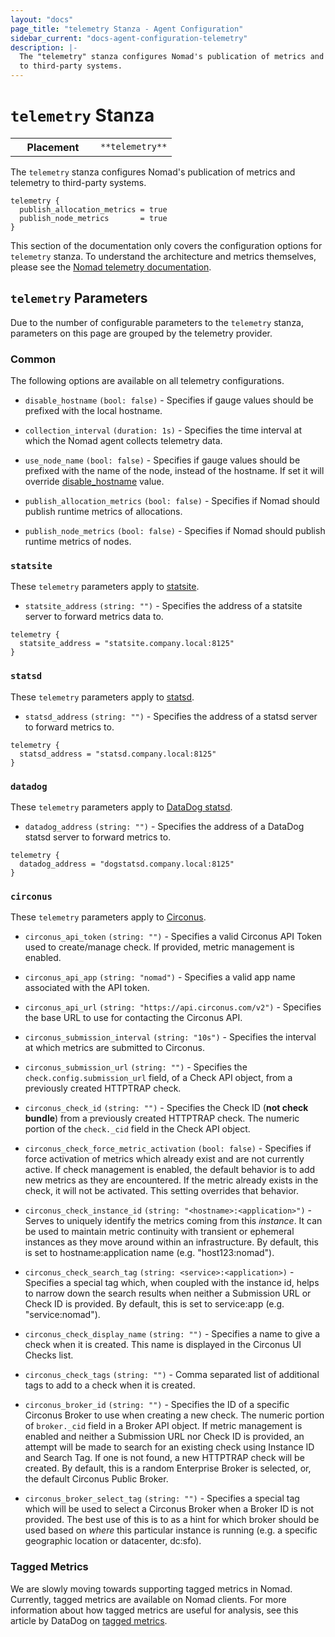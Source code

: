 ```yaml
---
layout: "docs"
page_title: "telemetry Stanza - Agent Configuration"
sidebar_current: "docs-agent-configuration-telemetry"
description: |-
  The "telemetry" stanza configures Nomad's publication of metrics and telemetry
  to third-party systems.
---
```


# `telemetry` Stanza

<table class="table table-bordered table-striped">
  <tr>
    <th width="120">Placement</th>
    <td>
      <code>**telemetry**</code>
    </td>
  </tr>
</table>


The `telemetry` stanza configures Nomad's publication of metrics and telemetry
to third-party systems.

```hcl
telemetry {
  publish_allocation_metrics = true
  publish_node_metrics       = true
}
```

This section of the documentation only covers the configuration options for
`telemetry` stanza. To understand the architecture and metrics themselves,
please see the [Nomad telemetry documentation](/docs/agent/telemetry.html).

## `telemetry` Parameters

Due to the number of configurable parameters to the `telemetry` stanza,
parameters on this page are grouped by the telemetry provider.

### Common

The following options are available on all telemetry configurations.

- `disable_hostname` `(bool: false)` - Specifies if gauge values should be
  prefixed with the local hostname.

- `collection_interval` `(duration: 1s)` - Specifies the time interval at which
  the Nomad agent collects telemetry data.

- `use_node_name` `(bool: false)` - Specifies if gauge values should be
  prefixed with the name of the node, instead of the hostname. If set it will
  override [disable_hostname](#disable_hostname) value.

- `publish_allocation_metrics` `(bool: false)` - Specifies if Nomad should
  publish runtime metrics of allocations.

- `publish_node_metrics` `(bool: false)` - Specifies if Nomad should publish
  runtime metrics of nodes.

### `statsite`

These `telemetry` parameters apply to
[statsite](https://github.com/armon/statsite).

- `statsite_address` `(string: "")` - Specifies the address of a statsite server
  to forward metrics data to.

```hcl
telemetry {
  statsite_address = "statsite.company.local:8125"
}
```

### `statsd`

These `telemetry` parameters apply to
[statsd](https://github.com/etsy/statsd).

- `statsd_address` `(string: "")` - Specifies the address of a statsd server to
  forward metrics to.

```hcl
telemetry {
  statsd_address = "statsd.company.local:8125"
}
```

### `datadog`

These `telemetry` parameters apply to
[DataDog statsd](https://github.com/DataDog/dd-agent).

- `datadog_address` `(string: "")` - Specifies the address of a DataDog statsd
  server to forward metrics to.

```hcl
telemetry {
  datadog_address = "dogstatsd.company.local:8125"
}
```

### `circonus`

These `telemetry` parameters apply to
[Circonus](http://circonus.com/).

- `circonus_api_token` `(string: "")` - Specifies a valid Circonus API Token
  used to create/manage check. If provided, metric management is enabled.

- `circonus_api_app` `(string: "nomad")` - Specifies a valid app name associated
  with the API token.

- `circonus_api_url` `(string: "https://api.circonus.com/v2")` - Specifies the
  base URL to use for contacting the Circonus API.

- `circonus_submission_interval` `(string: "10s")` - Specifies the interval at
  which metrics are submitted to Circonus.

- `circonus_submission_url` `(string: "")` - Specifies the
  `check.config.submission_url` field, of a Check API object, from a previously
  created HTTPTRAP check.

- `circonus_check_id` `(string: "")` - Specifies the Check ID (**not check
  bundle**) from a previously created HTTPTRAP check. The numeric portion of the
  `check._cid` field in the Check API object.

- `circonus_check_force_metric_activation` `(bool: false)` - Specifies if force
  activation of metrics which already exist and are not currently active. If
  check management is enabled, the default behavior is to add new metrics as
  they are encountered. If the metric already exists in the check, it will
  not be activated. This setting overrides that behavior.

- `circonus_check_instance_id` `(string: "<hostname>:<application>")` - Serves
  to uniquely identify the metrics coming from this *instance*.  It can be used
  to maintain metric continuity with transient or ephemeral instances as they
  move around within an infrastructure. By default, this is set to
  hostname:application name (e.g. "host123:nomad").

- `circonus_check_search_tag` `(string: <service>:<application>)` - Specifies a
  special tag which, when coupled with the instance id, helps to narrow down the
  search results when neither a Submission URL or Check ID is provided. By
  default, this is set to service:app (e.g. "service:nomad").

- `circonus_check_display_name` `(string: "")` - Specifies a name to give a
   check when it is created. This name is displayed in the Circonus UI Checks
   list.

- `circonus_check_tags` `(string: "")` - Comma separated list of additional
  tags to add to a check when it is created.

- `circonus_broker_id` `(string: "")` - Specifies the ID of a specific Circonus
  Broker to use when creating a new check. The numeric portion of `broker._cid`
  field in a Broker API object. If metric management is enabled and neither a
  Submission URL nor Check ID is provided, an attempt will be made to search for
  an existing check using Instance ID and Search Tag. If one is not found, a new
  HTTPTRAP check will be created. By default, this is a random
  Enterprise Broker is selected, or, the default Circonus Public Broker.

- `circonus_broker_select_tag` `(string: "")` - Specifies a special tag which
  will be used to select a Circonus Broker when a Broker ID is not provided. The
  best use of this is to as a hint for which broker should be used based on
  *where* this particular instance is running (e.g. a specific geographic location or
  datacenter, dc:sfo).


### Tagged Metrics

We are slowly moving towards supporting tagged metrics in Nomad. Currently,
tagged metrics are available on Nomad clients. For more information about how
tagged metrics are useful for analysis, see this article by DataDog on [tagged
metrics](https://www.datadoghq.com/blog/the-power-of-tagged-metrics/).


